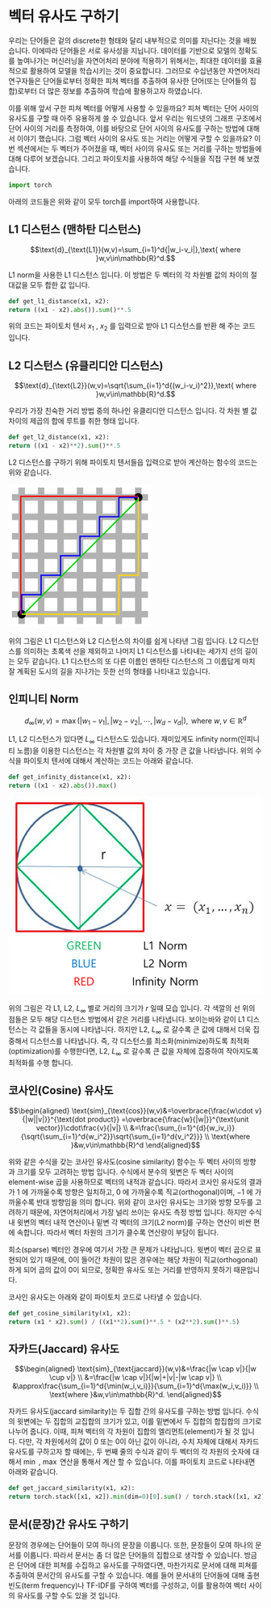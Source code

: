 # 벡터 유사도 구하기

우리는 단어들은 겉의 discrete한 형태와 달리 내부적으로 의미를 지닌다는 것을 배웠습니다. 이에따라 단어들은 서로 유사성을 지닙니다. 데이터를 기반으로 모델의 정확도를 높여나가는 머신러닝을 자연어처리 분야에 적용하기 위해서는, 최대한 데이터를 효율적으로 활용하여 모델을 학습시키는 것이 중요합니다. 그러므로 수십년동안 자연어처리 연구자들은 단어들로부터 정확한 피쳐 벡터를 추출하여 유사한 단어(또는 단어들의 집합)로부터 더 많은 정보를 추출하여 학습에 활용하고자 하였습니다.

이를 위해 앞서 구한 피쳐 벡터를 어떻게 사용할 수 있을까요? 피쳐 벡터는 단어 사이의 유사도를 구할 때 아주 유용하게 쓸 수 있습니다. 앞서 우리는 워드넷의 그래프 구조에서 단어 사이의 거리를 측정하여, 이를 바탕으로 단어 사이의 유사도를 구하는 방법에 대해서 이야기 했습니다. 그럼 벡터 사이의 유사도 또는 거리는 어떻게 구할 수 있을까요? 이번 섹션에서는 두 벡터가 주어졌을 때, 벡터 사이의 유사도 또는 거리를 구하는 방법들에 대해 다루어 보겠습니다. 그리고 파이토치를 사용하여 해당 수식들을 직접 구현 해 보겠습니다.

```python
import torch
```

아래의 코드들은 위와 같이 모두 torch를 import하여 사용합니다.

## L1 디스턴스 (맨하탄 디스턴스)

$$\text{d}_{\text{L1}}(w,v)=\sum_{i=1}^d{|w_i-v_i|},\text{ where }w,v\in\mathbb{R}^d.$$

L1 norm을 사용한 L1 디스턴스 입니다. 이 방법은 두 벡터의 각 차원별 값의 차이의 절대값을 모두 합한 값 입니다.

```python
def get_l1_distance(x1, x2):
return ((x1 - x2).abs()).sum()**.5
```

위의 코드는 파이토치 텐서 $x_1$ , $x_2$ 를 입력으로 받아 L1 디스턴스를 반환 해 주는 코드 입니다.

## L2 디스턴스 (유클리디안 디스턴스)

$$\text{d}_{\text{L2}}(w,v)=\sqrt{\sum_{i=1}^d{(w_i-v_i)^2}},\text{ where }w,v\in\mathbb{R}^d.$$

우리가 가장 친숙한 거리 방법 중의 하나인 유클리디안 디스턴스 입니다. 각 차원 별 값 차이의 제곱의 합에 루트를 취한 형태 입니다.

```python
def get_l2_distance(x1, x2):
return ((x1 - x2)**2).sum()**.5
```

L2 디스턴스를 구하기 위해 파이토치 텐서들읍 입력으로 받아 계산하는 함수의 코드는 위와 같습니다.

![L1 vs L2(초록색) from wikipedia](../assets/05-07-01.png)

위의 그림은 L1 디스턴스와 L2 디스턴스의 차이를 쉽게 나타낸 그림 입니다. L2 디스턴스를 의미하는 초록색 선을 제외하고 나머지 L1 디스턴스를 나타내는 세가지 선의 길이는 모두 같습니다. L1 디스턴스의 또 다른 이름인 맨하탄 디스턴스의 그 이름답게 마치 잘 계획된 도시의 길을 지나가는 듯한 선의 형태를 나타내고 있습니다.

## 인피니티 Norm

$$d_{\infty}(w,v)=\max(|w_1-v_1|,|w_2-v_2|,\cdots,|w_d-v_d|),\text{ where }w,v\in\mathbb{R}^d$$

L1, L2 디스턴스가 있다면 $L_\infty$ 디스턴스도 있습니다. 재미있게도 infinity norm(인피니티 노름)을 이용한 디스턴스는 각 차원별 값의 차이 중 가장 큰 값을 나타냅니다. 위의 수식을 파이토치 텐서에 대해서 계산하는 코드는 아래와 같습니다.

```python
def get_infinity_distance(x1, x2):
return ((x1 - x2).abs()).max()
```

![같은 값 $r$ 크기를 갖는 $L_1$ , $L_2$ , $L_\infty$ 거리를 그림으로 나타낸 모습](../assets/05-07-02.png)

위의 그림은 각 L1, L2, $L_\infty$ 별로 거리의 크기가 $r$ 일때 모습 입니다. 각 색깔의 선 위의 점들은 모두 해당 디스턴스 방법에서 같은 거리를 나타냅니다. 보이는바와 같이 L1 디스턴스는 각 값들을 동시에 나타냅니다. 하지만 L2, $L_\infty$ 로 갈수록 큰 값에 대해서 더욱 집중해서 디스턴스를 나타냅니다. 즉, 각 디스턴스를 최소화(minimize)하도록 최적화(optimization)를 수행한다면, L2, $L_\infty$ 로 갈수록 큰 값을 자체에 집중하여 작아지도록 최적화를 수행 합니다.

## 코사인(Cosine) 유사도

$$\begin{aligned}
\text{sim}_{\text{cos}}(w,v)&=\overbrace{\frac{w\cdot v}{|w||v|}}^{\text{dot product}}
=\overbrace{\frac{w}{|w|}}^{\text{unit vector}}\cdot\frac{v}{|v|} \\
&=\frac{\sum_{i=1}^{d}{w_iv_i}}{\sqrt{\sum_{i=1}^d{w_i^2}}\sqrt{\sum_{i=1}^d{v_i^2}}} \\
\text{where }&w,v\in\mathbb{R}^d
\end{aligned}$$

위와 같은 수식을 갖는 코사인 유사도(cosine similarity) 함수는 두 벡터 사이의 방향과 크기를 모두 고려하는 방법 입니다. 수식에서 분수의 윗변은 두 벡터 사이의 element-wise 곱을 사용하므로 벡터의 내적과 같습니다. 따라서 코사인 유사도의 결과가 $1$ 에 가까울수록 방향은 일치하고, $0$ 에 가까울수록 직교(orthogonal)이며, $-1$ 에 가까울수록 반대 방향임을 의미 합니다. 위와 같이 코사인 유사도는 크기와 방향 모두를 고려하기 때문에, 자연어처리에서 가장 널리 쓰이는 유사도 측정 방법 입니다. 하지만 수식 내 윗변의 벡터 내적 연산이나 밑변 각 벡터의 크기(L2 norm)를 구하는 연산이 비싼 편에 속합니다. 따라서 벡터 차원의 크기가 클수록 연산량이 부담이 됩니다.

희소(sparse) 벡터인 경우에 여기서 가장 큰 문제가 나타납니다. 윗변이 벡터 곱으로 표현되어 있기 때문에, 0이 들어간 차원이 많은 경우에는 해당 차원이 직교(orthogonal)하게 되어 곱의 값이 0이 되므로, 정확한 유사도 또는 거리를 반영하지 못하기 때문입니다.

코사인 유사도는 아래와 같이 파이토치 코드로 나타낼 수 있습니다.

```python
def get_cosine_similarity(x1, x2):
return (x1 * x2).sum() / ((x1**2).sum()**.5 * (x2**2).sum()**.5)
```

## 자카드(Jaccard) 유사도

$$\begin{aligned}
\text{sim}_{\text{jaccard}}(w,v)&=\frac{|w \cap v|}{|w \cup v|} \\
&=\frac{|w \cap v|}{|w|+|v|-|w \cap v|} \\
&\approx\frac{\sum_{i=1}^d{\min(w_i,v_i)}}{\sum_{i=1}^d{\max(w_i,v_i)}} \\
\text{where }&w,v\in\mathbb{R}^d.
\end{aligned}$$

자카드 유사도(jaccard similarity)는 두 집합 간의 유사도를 구하는 방법 입니다. 수식의 윗변에는 두 집합의 교집합의 크기가 있고, 이를 밑변에서 두 집합의 합집합의 크기로 나누어 줍니다. 이때, 피쳐 벡터의 각 차원이 집합의 엘리먼트(element)가 될 것 입니다. 다만, 각 차원에서의 값이 0 또는 0이 아닌 값이 아니라, 수치 자체에 대해서 자카드 유사도를 구하고자 할 때에는, 두 번째 줄의 수식과 같이 두 벡터의 각 차원의 숫자에 대해서 $\min$ , $\max$ 연산을 통해서 계산 할 수 있습니다. 이를 파이토치 코드로 나타내면 아래와 같습니다.

```python
def get_jaccard_similarity(x1, x2):
return torch.stack([x1, x2]).min(dim=0)[0].sum() / torch.stack([x1, x2]).max(dim=1)[0].sum()
```

## 문서(문장)간 유사도 구하기

문장의 경우에는 단어들이 모여 하나의 문장을 이룹니다. 또한, 문장들이 모여 하나의 문서를 이룹니다. 따라서 문서는 좀 더 많은 단어들의 집합으로 생각할 수 있습니다. 방금은 단어에 대한 피쳐를 수집하고 유사도를 구하였다면, 마찬가지로 문서에 대해 피쳐를 추출하여 문서간의 유사도를 구할 수 있습니다. 예를 들어 문서내의 단어들에 대해 출현 빈도(term frequency)나 TF-IDF를 구하여 벡터를 구성하고, 이를 활용하여 벡터 사이의 유사도를 구할 수도 있을 것 입니다.

